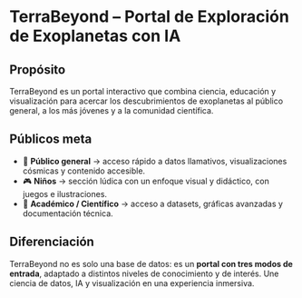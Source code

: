 # TerraBeyond – Portal de Exploración de Exoplanetas con IA

## Propósito
TerraBeyond es un portal interactivo que combina ciencia, educación y visualización para acercar los descubrimientos de exoplanetas al público general, a los más jóvenes y a la comunidad científica.  

## Públicos meta
- 👀 **Público general** → acceso rápido a datos llamativos, visualizaciones cósmicas y contenido accesible.  
- 🎮 **Niños** → sección lúdica con un enfoque visual y didáctico, con juegos e ilustraciones.  
- 🔬 **Académico / Científico** → acceso a datasets, gráficas avanzadas y documentación técnica.  

## Diferenciación
TerraBeyond no es solo una base de datos: es un **portal con tres modos de entrada**, adaptado a distintos niveles de conocimiento y de interés. Une ciencia de datos, IA y visualización en una experiencia inmersiva.

